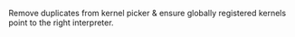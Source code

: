 Remove duplicates from kernel picker & ensure globally registered kernels point to the right interpreter.
